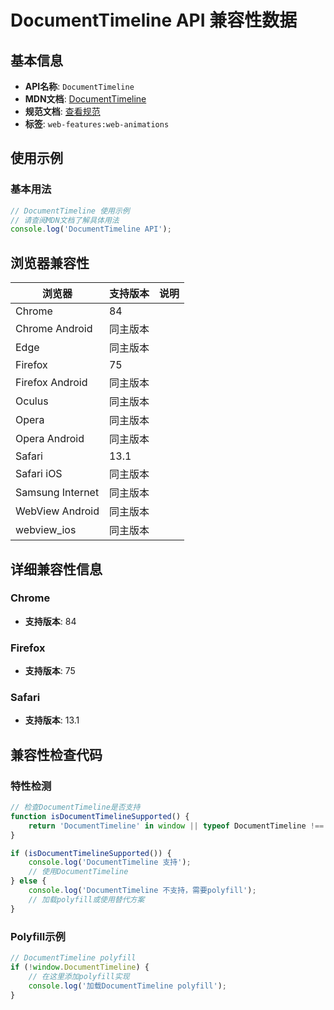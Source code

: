 # DocumentTimeline API 兼容性数据

## 基本信息

- **API名称**: `DocumentTimeline`
- **MDN文档**: [DocumentTimeline](https://developer.mozilla.org/docs/Web/API/DocumentTimeline)
- **规范文档**: [查看规范](https://drafts.csswg.org/web-animations-1/#the-documenttimeline-interface)
- **标签**: `web-features:web-animations`

## 使用示例

### 基本用法

```javascript
// DocumentTimeline 使用示例
// 请查阅MDN文档了解具体用法
console.log('DocumentTimeline API');
```

## 浏览器兼容性

| 浏览器 | 支持版本 | 说明 |
|--------|----------|------|
| Chrome | 84 |  |
| Chrome Android | 同主版本 |  |
| Edge | 同主版本 |  |
| Firefox | 75 |  |
| Firefox Android | 同主版本 |  |
| Oculus | 同主版本 |  |
| Opera | 同主版本 |  |
| Opera Android | 同主版本 |  |
| Safari | 13.1 |  |
| Safari iOS | 同主版本 |  |
| Samsung Internet | 同主版本 |  |
| WebView Android | 同主版本 |  |
| webview_ios | 同主版本 |  |

## 详细兼容性信息

### Chrome

- **支持版本**: 84

### Firefox

- **支持版本**: 75

### Safari

- **支持版本**: 13.1

## 兼容性检查代码

### 特性检测

```javascript
// 检查DocumentTimeline是否支持
function isDocumentTimelineSupported() {
    return 'DocumentTimeline' in window || typeof DocumentTimeline !== 'undefined';
}

if (isDocumentTimelineSupported()) {
    console.log('DocumentTimeline 支持');
    // 使用DocumentTimeline
} else {
    console.log('DocumentTimeline 不支持，需要polyfill');
    // 加载polyfill或使用替代方案
}
```

### Polyfill示例

```javascript
// DocumentTimeline polyfill
if (!window.DocumentTimeline) {
    // 在这里添加polyfill实现
    console.log('加载DocumentTimeline polyfill');
}
```


